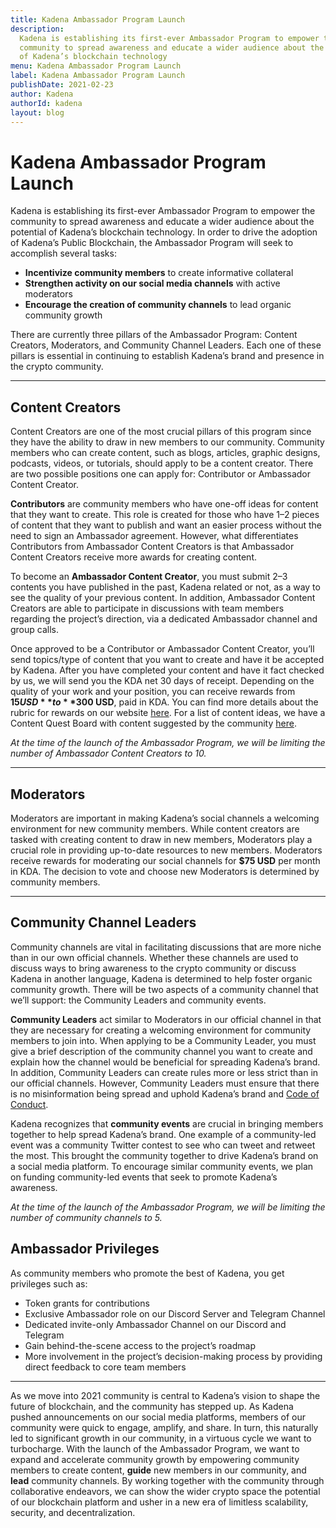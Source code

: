 ```yaml
---
title: Kadena Ambassador Program Launch
description:
  Kadena is establishing its first-ever Ambassador Program to empower the
  community to spread awareness and educate a wider audience about the potential
  of Kadena’s blockchain technology
menu: Kadena Ambassador Program Launch
label: Kadena Ambassador Program Launch
publishDate: 2021-02-23
author: Kadena
authorId: kadena
layout: blog
---
```


# Kadena Ambassador Program Launch

Kadena is establishing its first-ever Ambassador Program to empower the
community to spread awareness and educate a wider audience about the potential
of Kadena’s blockchain technology. In order to drive the adoption of Kadena’s
Public Blockchain, the Ambassador Program will seek to accomplish several tasks:

- **Incentivize community members** to create informative collateral
- **Strengthen activity on our social media channels** with active moderators
- **Encourage the creation of community channels** to lead organic community
  growth

There are currently three pillars of the Ambassador Program: Content Creators,
Moderators, and Community Channel Leaders. Each one of these pillars is
essential in continuing to establish Kadena’s brand and presence in the crypto
community.

---

## Content Creators

Content Creators are one of the most crucial pillars of this program since they
have the ability to draw in new members to our community. Community members who
can create content, such as blogs, articles, graphic designs, podcasts, videos,
or tutorials, should apply to be a content creator. There are two possible
positions one can apply for: Contributor or Ambassador Content Creator.

**Contributors** are community members who have one-off ideas for content that
they want to create. This role is created for those who have 1–2 pieces of
content that they want to publish and want an easier process without the need to
sign an Ambassador agreement. However, what differentiates Contributors from
Ambassador Content Creators is that Ambassador Content Creators receive more
awards for creating content.

To become an **Ambassador Content Creator**, you must submit 2–3 contents you
have published in the past, Kadena related or not, as a way to see the quality
of your previous content. In addition, Ambassador Content Creators are able to
participate in discussions with team members regarding the project’s direction,
via a dedicated Ambassador channel and group calls.

Once approved to be a Contributor or Ambassador Content Creator, you’ll send
topics/type of content that you want to create and have it be accepted by
Kadena. After you have completed your content and have it fact checked by us, we
will send you the KDA net 30 days of receipt. Depending on the quality of your
work and your position, you can receive rewards from **$15 USD** to **$300
USD**, paid in KDA. You can find more details about the rubric for rewards on
our website [here](https://kadena.io/ambassador-program). For a list of content
ideas, we have a Content Quest Board with content suggested by the community
[here](https://docs.google.com/spreadsheets/d/1B-m50T5mnQv-4SKHrUBdadQqChbEBKvVHgPuze4PzAY/edit#gid=1395531297).

_At the time of the launch of the Ambassador Program, we will be limiting the
number of Ambassador Content Creators to 10._

---

## Moderators

Moderators are important in making Kadena’s social channels a welcoming
environment for new community members. While content creators are tasked with
creating content to draw in new members, Moderators play a crucial role in
providing up-to-date resources to new members. Moderators receive rewards for
moderating our social channels for **$75 USD** per month in KDA. The decision to
vote and choose new Moderators is determined by community members.

---

## Community Channel Leaders

Community channels are vital in facilitating discussions that are more niche
than in our own official channels. Whether these channels are used to discuss
ways to bring awareness to the crypto community or discuss Kadena in another
language, Kadena is determined to help foster organic community growth. There
will be two aspects of a community channel that we’ll support: the Community
Leaders and community events.

**Community Leaders** act similar to Moderators in our official channel in that
they are necessary for creating a welcoming environment for community members to
join into. When applying to be a Community Leader, you must give a brief
description of the community channel you want to create and explain how the
channel would be beneficial for spreading Kadena’s brand. In addition, Community
Leaders can create rules more or less strict than in our official channels.
However, Community Leaders must ensure that there is no misinformation being
spread and uphold Kadena’s brand and
[Code of Conduct](/docs/kadena/code-of-conduct).

Kadena recognizes that **community events** are crucial in bringing members
together to help spread Kadena’s brand. One example of a community-led event was
a community Twitter contest to see who can tweet and retweet the most. This
brought the community together to drive Kadena’s brand on a social media
platform. To encourage similar community events, we plan on funding
community-led events that seek to promote Kadena’s awareness.

_At the time of the launch of the Ambassador Program, we will be limiting the
number of community channels to 5._

## Ambassador Privileges

As community members who promote the best of Kadena, you get privileges such as:

- Token grants for contributions
- Exclusive Ambassador role on our Discord Server and Telegram Channel
- Dedicated invite-only Ambassador Channel on our Discord and Telegram
- Gain behind-the-scene access to the project’s roadmap
- More involvement in the project’s decision-making process by providing direct
  feedback to core team members

---

As we move into 2021 community is central to Kadena’s vision to shape the future
of blockchain, and the community has stepped up. As Kadena pushed announcements
on our social media platforms, members of our community were quick to engage,
amplify, and share. In turn, this naturally led to significant growth in our
community, in a virtuous cycle we want to turbocharge. With the launch of the
Ambassador Program, we want to expand and accelerate community growth by
empowering community members to create content, **guide** new members in our
community, and **lead** community channels. By working together with the
community through collaborative endeavors, we can show the wider crypto space
the potential of our blockchain platform and usher in a new era of limitless
scalability, security, and decentralization.
